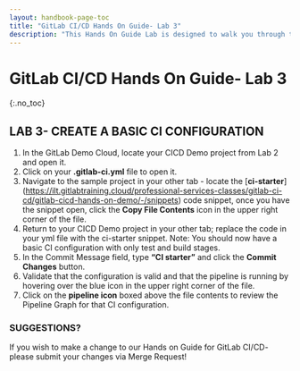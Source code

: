 ```yaml
---
layout: handbook-page-toc
title: "GitLab CI/CD Hands On Guide- Lab 3"
description: "This Hands On Guide Lab is designed to walk you through the lab exercises used in the GitLab CI/CD training course."
---
```

# GitLab CI/CD Hands On Guide- Lab 3
{:.no_toc}

## LAB 3- CREATE A BASIC CI CONFIGURATION

1. In the GitLab Demo Cloud, locate your CICD Demo project from Lab 2 and open it.
2. Click on your **.gitlab-ci.yml** file to open it.
3. Navigate to the sample project in your other tab - locate the [**ci-starter**] (https://ilt.gitlabtraining.cloud/professional-services-classes/gitlab-ci-cd/gitlab-cicd-hands-on-demo/-/snippets) code snippet, once you have the snippet open, click the **Copy File Contents** icon in the upper right corner of the file.  
4. Return to your CICD Demo project in your other tab; replace the code in your yml file with the ci-starter snippet. 
Note: You should now have a basic CI configuration with only test and build stages.  
5. In the Commit Message field, type **“CI starter”** and click the **Commit Changes** button. 
6. Validate that the configuration is valid and that the pipeline is running by hovering over the blue icon in the upper right corner of the file.  
7. Click on the **pipeline icon** boxed above the file contents to review the Pipeline Graph for that CI configuration.  

### SUGGESTIONS?

If you wish to make a change to our Hands on Guide for GitLab CI/CD- please submit your changes via Merge Request!
